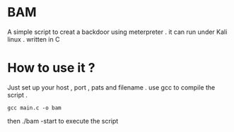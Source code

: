 BAM
===

A simple script to creat a backdoor using meterpreter . it can run under Kali linux . written in C

How to use it ?
===

Just set up your host , port , pats and filename . use gcc to compile the script .

    gcc main.c -o bam
  
then ./bam -start to execute the script


